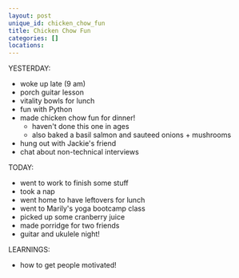 ```yaml
---
layout: post
unique_id: chicken_chow_fun
title: Chicken Chow Fun
categories: []
locations: 
---
```


YESTERDAY:
* woke up late (9 am)
* porch guitar lesson
* vitality bowls for lunch
* fun with Python
* made chicken chow fun for dinner!
  * haven't done this one in ages
  * also baked a basil salmon and sauteed onions + mushrooms
* hung out with Jackie's friend
* chat about non-technical interviews

TODAY:
* went to work to finish some stuff
* took a nap
* went home to have leftovers for lunch
* went to Marily's yoga bootcamp class
* picked up some cranberry juice
* made porridge for two friends
* guitar and ukulele night!

LEARNINGS:
* how to get people motivated!
